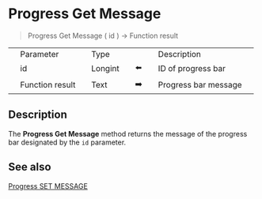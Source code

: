 # Progress Get Message

> Progress Get Message ( id ) -> Function result

|     |     |     |     |     |     |     |     |     |
| --- | --- | --- | --- | --- | --- | --- | --- | --- |
|     | Parameter |     | Type |     |     |     | Description |     |
|     | id  |     | Longint |     | ⬅️ |     | ID of progress bar |     |
|     | Function result |     | Text |     | ➡️ |     | Progress bar message |     |

## Description

The **Progress Get Message** method returns the message of the progress bar designated by the `id` parameter.

## See also

[Progress SET MESSAGE](Progress%20SET%20MESSAGE.md)
